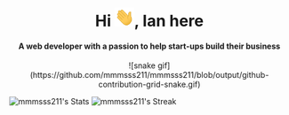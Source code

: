<div align="center">
<h1 align="center">Hi <img width="35" src="https://github.com/1999AZZAR/1999AZZAR/blob/main/resources/img/waving.gif">, Ian here</h1>
<h4 align="center">A web developer with a passion to help start-ups build their business</h4>
</div>
<div align="center">
![snake gif](https://github.com/mmmsss211/mmmsss211/blob/output/github-contribution-grid-snake.gif)
</div>


![mmmsss211's Stats](https://github-readme-stats.vercel.app/api?username=mmmsss211&theme=dark&show_icons=true&hide_border=true&count_private=true)
![mmmsss211's Streak](https://github-readme-streak-stats.herokuapp.com/?user=mmmsss211&theme=dark&hide_border=true)
